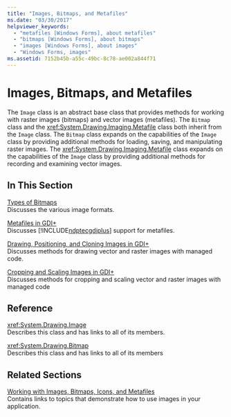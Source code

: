 ```yaml
---
title: "Images, Bitmaps, and Metafiles"
ms.date: "03/30/2017"
helpviewer_keywords: 
  - "metafiles [Windows Forms], about metafiles"
  - "bitmaps [Windows Forms], about bitmaps"
  - "images [Windows Forms], about images"
  - "Windows Forms, images"
ms.assetid: 7152b45b-a55c-49bc-8c78-ae002a844f71
---
```

# Images, Bitmaps, and Metafiles
The `Image` class is an abstract base class that provides methods for working with raster images (bitmaps) and vector images (metafiles). The `Bitmap` class and the <xref:System.Drawing.Imaging.Metafile> class both inherit from the `Image` class. The `Bitmap` class expands on the capabilities of the `Image` class by providing additional methods for loading, saving, and manipulating raster images. The <xref:System.Drawing.Imaging.Metafile> class expands on the capabilities of the `Image` class by providing additional methods for recording and examining vector images.  
  
## In This Section  
 [Types of Bitmaps](../../../../docs/framework/winforms/advanced/types-of-bitmaps.md)  
 Discusses the various image formats.  
  
 [Metafiles in GDI+](../../../../docs/framework/winforms/advanced/metafiles-in-gdi.md)  
 Discusses [!INCLUDE[ndptecgdiplus](../../../../includes/ndptecgdiplus-md.md)] support for metafiles.  
  
 [Drawing, Positioning, and Cloning Images in GDI+](../../../../docs/framework/winforms/advanced/drawing-positioning-and-cloning-images-in-gdi.md)  
 Discusses methods for drawing vector and raster images with managed code.  
  
 [Cropping and Scaling Images in GDI+](../../../../docs/framework/winforms/advanced/cropping-and-scaling-images-in-gdi.md)  
 Discusses methods for cropping and scaling vector and raster images with managed code  
  
## Reference  
 <xref:System.Drawing.Image>  
 Describes this class and has links to all of its members.  
  
 <xref:System.Drawing.Bitmap>  
 Describes this class and has links to all of its members  
  
## Related Sections  
 [Working with Images, Bitmaps, Icons, and Metafiles](../../../../docs/framework/winforms/advanced/working-with-images-bitmaps-icons-and-metafiles.md)  
 Contains links to topics that demonstrate how to use images in your application.
